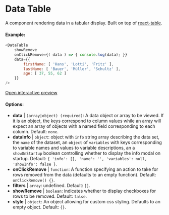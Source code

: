 # Data Table

A component rendering data in a tabular display. Built on top of [react-table](https://react-table.js.org/).

#### Example:

``` js
<DataTable
    showRemove
    onClickRemove={( data ) => { console.log(data); }}
    data={{ 
        firstName: [ 'Hans', 'Lotti', 'Fritz' ], 
        lastName: [ 'Bauer', 'Müller', 'Schultz' ],
        age: [ 37, 55, 62 ]
    }}
/>
```

[Open interactive preview](https://isle.heinz.cmu.edu/components/data-table)

#### Options:

* __data__ | `(array|object) (required)`: A data object or array to be viewed. If it is an object, the keys correspond to column values while an array will expect an array of objects with a named field corresponding to each column. Default: `none`.
* __dataInfo__ | `object`: object with `info` string array describing the data set, the `name` of the dataset, an `object` of `variables` with keys corresponding to variable names and values to variable descriptions, an a `showOnStartup` boolean controlling whether to display the info modal on startup. Default: `{
  'info': [],
  'name': '',
  'variables': null,
  'showInfo': false
}`.
* __onClickRemove__ | `function`: A function specifying an action to take for rows removed from the data (defaults to an empty function). Default: `onClickRemove() {}`.
* __filters__ | `array`: undefined. Default: `[]`.
* __showRemove__ | `boolean`: indicates whether to display checkboxes for rows to be removed. Default: `false`.
* __style__ | `object`: An object allowing for custom css styling. Defaults to an empty object. Default: `{}`.
